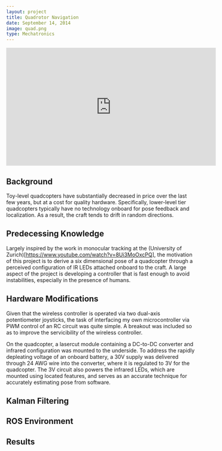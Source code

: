 ```yaml
---
layout: project
title: Quadrotor Navigation
date: September 14, 2014
image: quad.png
type: Mechatronics
---
```


<center><iframe width="560" height="315" src="https://www.youtube.com/embed/iVoB7m8_3Ho" frameborder="0" allowfullscreen></iframe></center>

## Background
Toy-level quadcopters have substantially decreased in price over the last few years, but at a cost for quality hardware.  Specifically, lower-level tier quadcopters typically have no technology onboard for pose feedback and localization.  As a result, the craft tends to drift in random directions.

## Predecessing Knowledge
Largely inspired by the work in monocular tracking at the (University of Zurich)[https://www.youtube.com/watch?v=8Ui3MoOxcPQ], the motivation of this project is to derive a six dimensional pose of a quadcopter through a perceived configuration of IR LEDs attached onboard to the craft.  A large aspect of the project is developing a controller that is fast enough to avoid instabilities, especially in the presence of humans.

## Hardware Modifications
Given that the wireless controller is operated via two dual-axis potentiometer joysticks, the task of interfacing my own microcontroller via PWM control of an RC circuit was quite simple.  A breakout was included so as to improve the servicibility of the wireless controller.

On the quadcopter, a lasercut module containing a DC-to-DC converter and infrared configuration was mounted to the underside.  To address the rapidly depleating voltage of an onboard battery, a 30V supply was delivered through 24 AWG wire into the converter, where it is regulated to 3V for the quadcopter.  The 3V circuit also powers the infrared LEDs, which are mounted using located features, and serves as an accurate technique for accurately estimating pose from software.

## Kalman Filtering


## ROS Environment


## Results


